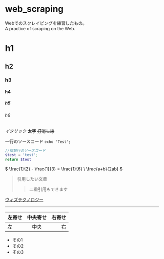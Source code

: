 # web_scraping
Webでのスクレイピングを練習したもの。  
A practice of scraping on the Web. 


# h1
## h2
### h3
#### h4
##### h5
###### h6

*イタリック*
**太字**
~~打消し線~~

一行のソースコード ` echo 'Test'; `

```php
//複数行のソースコード
$test = 'test';
return $test
```

$
\frac{1}{2} - \frac{1}{3} = \frac{1}{6} \\
\frac{a+b}{2ab}
$


> 引用したい文章
>>二重引用もできます
>

[ウィズテクノロジー](https://www.whizz-tech.co.jp/)

---

| 左寄せ | 中央寄せ | 右寄せ |
|:------|:--------:|-------:|
| 左    | 中央     | 右    |

* その1
* その2
* その3
